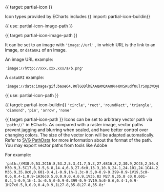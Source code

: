 {{ target: partial-icon }}

Icon types provided by ECharts includes {{ import: partial-icon-buildin}}

{{ use: partial-icon-image-path }}








{{ target: partial-icon-image-path }}

It can be set to an image with `'image://url'` , in which URL is the link to an image, or `dataURI` of an image.


An image URL example:

```
'image://http://xxx.xxx.xxx/a/b.png'
```

A `dataURI` example:

```
'image://data:image/gif;base64,R0lGODlhEAAQAMQAAORHHOVSKudfOulrSOp3WOyDZu6QdvCchPGolfO0o/XBs/fNwfjZ0frl3/zy7////wAAAAAAAAAAAAAAAAAAAAAAAAAAAAAAAAAAAAAAAAAAAAAAAAAAAAAAAAAAAAAAACH5BAkAABAALAAAAAAQABAAAAVVICSOZGlCQAosJ6mu7fiyZeKqNKToQGDsM8hBADgUXoGAiqhSvp5QAnQKGIgUhwFUYLCVDFCrKUE1lBavAViFIDlTImbKC5Gm2hB0SlBCBMQiB0UjIQA7'
```

{{ use: partial-icon-path }}








{{ target: partial-icon-buildin}}
`'circle'`, `'rect'`, `'roundRect'`, `'triangle'`, `'diamond'`, `'pin'`, `'arrow'`, `'none'`


{{ target: partial-icon-path }}
Icons can be set to arbitrary vector path via `'path://'` in ECharts. As compared with a raster image, vector paths prevent jagging and blurring when scaled, and have better control over changing colors. The size of the vector icon will be adapted automatically. Refer to [SVG PathData](http://www.w3.org/TR/SVG/paths.html#PathData) for more information about the format of the path. You may export vector paths from tools like Adobe 

For example:

```
'path://M30.9,53.2C16.8,53.2,5.3,41.7,5.3,27.6S16.8,2,30.9,2C45,2,56.4,13.5,56.4,27.6S45,53.2,30.9,53.2z M30.9,3.5C17.6,3.5,6.8,14.4,6.8,27.6c0,13.3,10.8,24.1,24.101,24.1C44.2,51.7,55,40.9,55,27.6C54.9,14.4,44.1,3.5,30.9,3.5z M36.9,35.8c0,0.601-0.4,1-0.9,1h-1.3c-0.5,0-0.9-0.399-0.9-1V19.5c0-0.6,0.4-1,0.9-1H36c0.5,0,0.9,0.4,0.9,1V35.8z M27.8,35.8 c0,0.601-0.4,1-0.9,1h-1.3c-0.5,0-0.9-0.399-0.9-1V19.5c0-0.6,0.4-1,0.9-1H27c0.5,0,0.9,0.4,0.9,1L27.8,35.8L27.8,35.8z'
```
